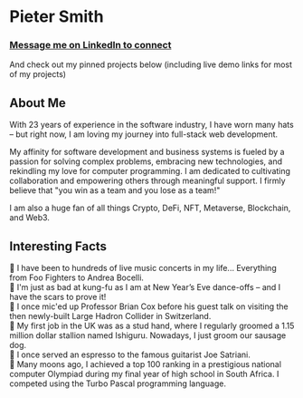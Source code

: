 # Pieter Smith

### [Message me on LinkedIn to connect](https://www.linkedin.com/in/pietersmith81)

And check out my pinned projects below (including live demo links for most of my projects)

## About Me

With 23 years of experience in the software industry, I have worn many hats – but right now, I am loving my journey into full-stack web development.

My affinity for software development and business systems is fueled by a passion for solving complex problems, embracing new technologies, and rekindling my love for computer programming. I am dedicated to cultivating collaboration and empowering others through meaningful support. I firmly believe that "you win as a team and you lose as a team!"

I am also a huge fan of all things Crypto, DeFi, NFT, Metaverse, Blockchain, and Web3.

## Interesting Facts

🎫 I have been to hundreds of live music concerts in my life... Everything from Foo Fighters to Andrea Bocelli.  
🕺 I'm just as bad at kung-fu as I am at New Year’s Eve dance-offs – and I have the scars to prove it!  
🎤 I once mic'ed up Professor Brian Cox before his guest talk on visiting the then newly-built Large Hadron Collider in Switzerland.  
🐴 My first job in the UK was as a stud hand, where I regularly groomed a 1.15 million dollar stallion named Ishiguru. Nowadays, I just groom our sausage dog.  
🎸 I once served an espresso to the famous guitarist Joe Satriani.  
💾 Many moons ago, I achieved a top 100 ranking in a prestigious national computer Olympiad during my final year of high school in South Africa. I competed using the Turbo Pascal programming language.  
